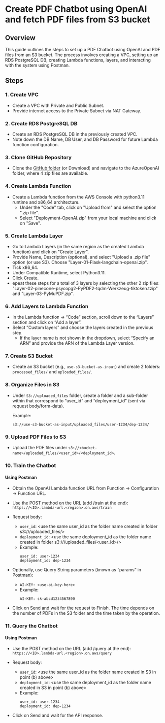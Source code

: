 # Create PDF Chatbot using OpenAI and fetch PDF files from S3 bucket

## Overview

This guide outlines the steps to set up a PDF Chatbot using OpenAI and PDF files from an S3 bucket. The process involves creating a VPC, setting up an RDS PostgreSQL DB, creating Lambda functions, layers, and interacting with the system using Postman.

## Steps

### 1. Create VPC 

- Create a VPC with Private and Public Subnet.
- Provide internet access to the Private Subnet via NAT Gateway.

### 2. Create RDS PostgreSQL DB

- Create an RDS PostgreSQL DB in the previously created VPC.
- Note down the DB Name, DB User, and DB Password for future Lambda function configuration.

### 3. Clone GitHub Repository

- Clone the [GitHub folder](https://github.com/manipuraco/askcybexAPIs/) (or Download) and navigate to the AzureOpenAI folder, where 4 zip files are available.

### 4. Create Lambda Function

- Create a Lambda function from the AWS Console with python3.11 runtime and x86_64 architecture.
  - Under the "Code" tab, click on "Upload from" and select the option ".zip file".
  - Select "Deployment-OpenAI.zip" from your local machine and click on "Save".

### 5. Create Lambda Layer

- Go to Lambda Layers (in the same region as the created Lambda function) and click on "Create Layer".
- Provide Name, Description (optional), and select "Upload a .zip file" option (or use S3). Choose "Layer-01-Flask-langchain-openai.zip".
- Tick x86_64.
- Under Compatible Runtime, select Python3.11.
- Click Create.
- epeat these steps for a total of 3 layers by selecting the other 2 zip files: "Layer-02-pinecone-psycopg2-PyPDF2-tqdm-Werkzeug-tiktoken.tzip" and "Layer-03-PyMuPDF.zip".

### 6. Add Layers to Lambda Function

- In the Lambda function -> “Code” section, scroll down to the “Layers” section and click on “Add a layer”.
- Select “Custom layers” and choose the layers created in the previous step.
  - If the layer name is not shown in the dropdown, select “Specify an ARN” and provide the ARN of the Lambda Layer version.

### 7. Create S3 Bucket

- Create an S3 bucket (e.g., `use-s3-bucket-as-input`) and create 2 folders: `processed_files/` and `uploaded_files/`.

### 8. Organize Files in S3

- Under `S3://uploaded_files` folder, create a folder and a sub-folder within that correspond to “user_id” and “deployment_id” (sent via request body/form-data).

  Example: 
  ```
  s3://use-s3-bucket-as-input/uploaded_files/user-1234/dep-1234/
  ```

### 9. Upload PDF Files to S3

- Upload the PDF files under `s3://<bucket-name>/uploaded_files/<user_id>/<deployment_id>`.

### 10. Train the Chatbot

#### Using Postman

- Obtain the OpenAI Lambda function URL from Function -> Configuration -> Function URL.

- Use the POST method on the URL (add /train at the end): `https://<ID>.lambda-url.<region>.on.aws/train`

- Request body:
   - `user_id`: <use the same user_id as the folder name created in folder s3://<bucket-name>/uploaded_files/>
   - `deployment_id`: <use the same deployment_id as the folder name created in folder s3://<bucket-name>/uploaded_files/<user_id>/>
   - Example:
        ```
        user_id: user-1234
        deployment_id: dep-1234
        ```

- Optionally, use Query String parameters (known as “params” in Postman):
   - `AI-KEY: <use-ai-key-here>`
   - Example: 
        ```
        AI-KEY: sk-abcd1234567890
        ```

- Click on Send and wait for the request to Finish. The time depends on the number of PDFs in the S3 folder and the time taken by the operation.

### 11. Query the Chatbot

#### Using Postman

- Use the POST method on the URL (add /query at the end): `https://<ID>.lambda-url.<region>.on.aws/query`

- Request body:
   - `user_id`: <use the same user_id as the folder name created in S3 in point (b) above>
   - `deployment_id`: <use the same deployment_id as the folder name created in S3 in point (b) above>
   - Example:
        ```
        user_id: user-1234
        deployment_id: dep-1234
        ```
        
- Click on Send and wait for the API response.

